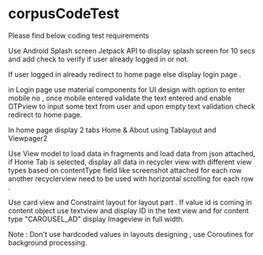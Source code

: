 # corpusCodeTest


Please find below coding test requirements

Use Android Splash screen Jetpack API to display splash screen for 10 secs and add check to verify if user already logged in or not.

If user logged in already redirect to home page else display login page .

 in Login page use material components for UI design with option to enter mobile no , once mobile entered validate the text entered and enable OTPview to input some text from user and upon empty text validation check redirect to home page.

In home page display 2 tabs Home & About  using Tablayout and Viewpager2

Use View model to load data in fragments and load data from json attached, if Home Tab is selected, display all data in recycler view with different view types based on contentType field like screenshot attached for each row another recyclerview need to be used with horizontal scrolling for each row .

Use card view and Constraint layout for layout part .  If value id is coming in content object use textview and display ID in the text view and for content type "CAROUSEL_AD" display Imageview in full width.

Note : Don't use hardcoded values in layouts designing , use Coroutines for background processing.
